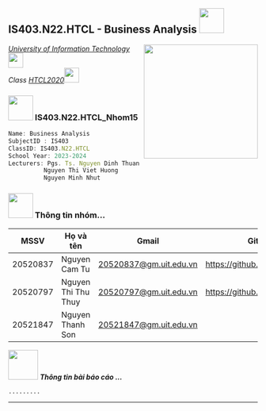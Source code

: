 <h2> IS403.N22.HTCL - Business Analysis <img src="https://media.giphy.com/media/mGcNjsfWAjY5AEZNw6/giphy.gif" width="50"></h2>
<img align='right' src="https://media.giphy.com/media/ieyl9zmCjO4b4t6qoY/giphy.gif" width="230">
<p><em> <a href="http://www.unb.br">University of Information Technology</a><img src="https://media.giphy.com/media/fYSnHlufseco8Fh93Z/giphy.gif" width="30"></br> Class <a href="https://www.thoughtworks.com">HTCL2020</a><img src="https://media.giphy.com/media/WUlplcMpOCEmTGBtBW/giphy.gif" width="30"> 
</em></p>

### <img src="https://media.giphy.com/media/VgCDAzcKvsR6OM0uWg/giphy.gif" width="50"> IS403.N22.HTCL_Nhom15  

```javascript
Name: Business Analysis
SubjectID : IS403
ClassID: IS403.N22.HTCL
School Year: 2023-2024
Lecturers: Pgs. Ts. Nguyen Dinh Thuan - thuannd@uit.edu.vn
          Nguyen Thi Viet Huong
          Nguyen Minh Nhut
```


### <img src="https://media.giphy.com/media/VgCDAzcKvsR6OM0uWg/giphy.gif" width="50"> Thông tin nhóm...  

| MSSV | Họ và tên | Gmail | Github |
|--------------|-------|------|-------|
| 20520837 | Nguyen Cam Tu | 20520837@gm.uit.edu.vn | https://github.com/camtu837 
| 20520797 | Nguyen Thi Thu Thuy | 20520797@gm.uit.edu.vn | https://github.com/nttt0201
| 20521847 | Nguyen Thanh Son| 20521847@gm.uit.edu.vn |

<img src="https://media.giphy.com/media/LnQjpWaON8nhr21vNW/giphy.gif" width="60"> <em><b>Thông tin bài báo cáo <b></b> ...</em>
```javascript
.........
```
---

